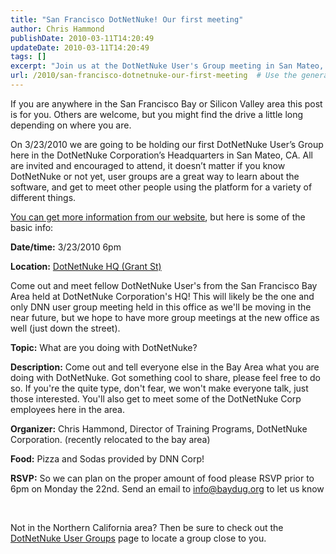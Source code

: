 ```yaml
---
title: "San Francisco DotNetNuke! Our first meeting"
author: Chris Hammond
publishDate: 2010-03-11T14:20:49
updateDate: 2010-03-11T14:20:49
tags: []
excerpt: "Join us at the DotNetNuke User's Group meeting in San Mateo, CA on 3/23/2010. RSVP by 6pm on 3/22 to enjoy pizza, sodas, and networking! #DotNet"
url: /2010/san-francisco-dotnetnuke-our-first-meeting  # Use the generated URL with year
---
```

<p>If you are anywhere in the San Francisco Bay or Silicon Valley area this post is for you. Others are welcome, but you might find the drive a little long depending on where you are.</p>  <p>On 3/23/2010 we are going to be holding our first DotNetNuke User’s Group here in the DotNetNuke Corporation’s Headquarters in San Mateo, CA. All are invited and encouraged to attend, it doesn’t matter if you know DotNetNuke or not yet, user groups are a great way to learn about the software, and get to meet other people using the platform for a variety of different things.</p>  <p><a href="https://www.baydug.org/Events/ctl/Details/Mid/488/ItemID/8.aspx">You can get more information from our website</a>, but here is some of the basic info:</p>  <p><strong>Date/time:</strong> 3/23/2010 6pm</p>  <p><strong>Location:</strong> <a href="https://bit.ly/dnnoffice">DotNetNuke HQ (Grant St)</a></p>  <p>Come out and meet fellow DotNetNuke User's from the San Francisco Bay Area held at DotNetNuke Corporation's HQ! This will likely be the one and only DNN user group meeting held in this office as we'll be moving in the near future, but we hope to have more group meetings at the new office as well (just down the street). </p>  <p><strong>Topic:</strong> What are you doing with DotNetNuke?</p>  <p><strong></strong></p>  <p><strong>Description:</strong> Come out and tell everyone else in the Bay Area what you are doing with DotNetNuke. Got something cool to share, please feel free to do so. If you're the quite type, don't fear, we won't make everyone talk, just those interested. You'll also get to meet some of the DotNetNuke Corp employees here in the area.</p>  <p><strong></strong></p>  <p><strong>Organizer:</strong> Chris Hammond, Director of Training Programs, DotNetNuke Corporation. (recently relocated to the bay area)</p>  <p><strong></strong></p>  <p><strong>Food:</strong> Pizza and Sodas provided by DNN Corp!</p>  <p><strong></strong></p>  <p><strong>RSVP:</strong> So we can plan on the proper amount of food please RSVP prior to 6pm on Monday the 22nd. Send an email to <a href="mailto:info@baydug.org">info@baydug.org</a> to let us know</p>  <p>&#160;</p>  <p>Not in the Northern California area? Then be sure to check out the <a href="https://www.dotnetnuke.com/Community/UserGroups/tabid/1074/Default.aspx" target="_blank">DotNetNuke User Groups</a> page to locate a group close to you.</p>

